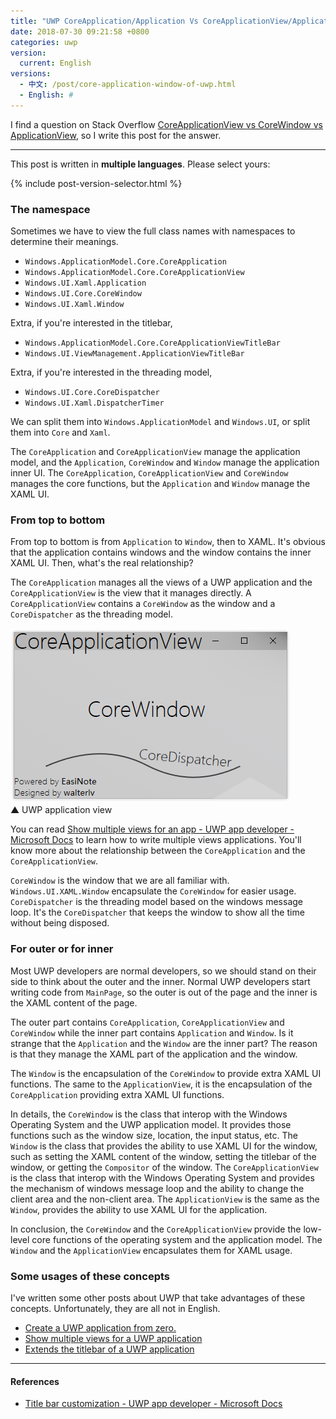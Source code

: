 ```yaml
---
title: "UWP CoreApplication/Application Vs CoreApplicationView/ApplicationView Vs CoreWindow/Window"
date: 2018-07-30 09:21:58 +0800
categories: uwp
version:
  current: English
versions:
  - 中文: /post/core-application-window-of-uwp.html
  - English: #
---
```


I find a question on Stack Overflow [CoreApplicationView vs CoreWindow vs ApplicationView](https://stackoverflow.com/questions/33680631/coreapplicationview-vs-corewindow-vs-applicationview), so I write this post for the answer.

---

This post is written in **multiple languages**. Please select yours:

{% include post-version-selector.html %}

<div id="toc"></div>

### The namespace

Sometimes we have to view the full class names with namespaces to determine their meanings.

- `Windows.ApplicationModel.Core.CoreApplication`
- `Windows.ApplicationModel.Core.CoreApplicationView`
- `Windows.UI.Xaml.Application`
- `Windows.UI.Core.CoreWindow`
- `Windows.UI.Xaml.Window`

Extra, if you're interested in the titlebar,

- `Windows.ApplicationModel.Core.CoreApplicationViewTitleBar`
- `Windows.UI.ViewManagement.ApplicationViewTitleBar`

Extra, if you're interested in the threading model,

- `Windows.UI.Core.CoreDispatcher`
- `Windows.UI.Xaml.DispatcherTimer`

We can split them into `Windows.ApplicationModel` and `Windows.UI`, or split them into `Core` and `Xaml`.

The `CoreApplication` and `CoreApplicationView` manage the application model, and the `Application`, `CoreWindow` and `Window` manage the application inner UI. The `CoreApplication`, `CoreApplicationView` and `CoreWindow` manages the core functions, but the `Application` and `Window` manage the XAML UI.

### From top to bottom

From top to bottom is from `Application` to `Window`, then to XAML. It's obvious that the application contains windows and the window contains the inner XAML UI. Then, what's the real relationship?

The `CoreApplication` manages all the views of a UWP application and the `CoreApplicationView` is the view that it manages directly. A `CoreApplicationView` contains a `CoreWindow` as the window and a `CoreDispatcher` as the threading model.

![UWP application view](/static/posts/2018-07-27-08-37-42.png)  
▲ UWP application view

You can read [Show multiple views for an app - UWP app developer - Microsoft Docs](https://docs.microsoft.com/en-us/windows/uwp/design/layout/show-multiple-views) to learn how to write multiple views applications. You'll know more about the relationship between the `CoreApplication` and the `CoreApplicationView`.

`CoreWindow` is the window that we are all familiar with. 
`Windows.UI.XAML.Window` encapsulate the `CoreWindow` for easier usage. `CoreDispatcher` is the threading model based on the windows message loop. It's the `CoreDispatcher` that keeps the window to show all the time without being disposed.

### For outer or for inner

Most UWP developers are normal developers, so we should stand on their side to think about the outer and the inner. Normal UWP developers start writing code from `MainPage`, so the outer is out of the page and the inner is the XAML content of the page.

The outer part contains `CoreApplication`, `CoreApplicationView` and `CoreWindow` while the inner part contains `Application` and `Window`. Is it strange that the `Application` and the `Window` are the inner part? The reason is that they manage the XAML part of the application and the window.

The `Window` is the encapsulation of the `CoreWindow` to provide extra XAML UI functions. The same to the `ApplicationView`, it is the encapsulation of the `CoreApplication` providing extra XAML UI functions.

In details, the `CoreWindow` is the class that interop with the Windows Operating System and the UWP application model. It provides those functions such as the window size, location, the input status, etc. The `Window` is the class that provides the ability to use XAML UI for the window, such as setting the XAML content of the window, setting the titlebar of the window, or getting the `Compositor` of the window. The `CoreApplicationView` is the class that interop with the Windows Operating System and provides the mechanism of windows message loop and the ability to change the client area and the non-client area. The `ApplicationView` is the same as the `Window`, provides the ability to use XAML UI for the application.

In conclusion, the `CoreWindow` and the `CoreApplicationView` provide the low-level core functions of the operating system and the application model. The `Window` and the `ApplicationView` encapsulates them for XAML usage.

### Some usages of these concepts

I've written some other posts about UWP that take advantages of these concepts. Unfortunately, they are all not in English.

- [Create a UWP application from zero.](/post/create-uwp-app-from-zero-1.html)
- [Show multiple views for a UWP application](/post/show-multiple-views-for-an-uwp-app.html)
- [Extends the titlebar of a UWP application](/post/tips-for-customize-uwp-title-bar.html)

---

#### References

- [Title bar customization - UWP app developer - Microsoft Docs](https://docs.microsoft.com/en-us/windows/uwp/design/shell/title-bar)
